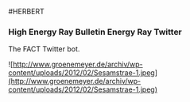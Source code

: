 #HERBERT
### High Energy Ray Bulletin Energy Ray Twitter 


The FACT Twitter bot.

![http://www.groenemeyer.de/archiv/wp-content/uploads/2012/02/Sesamstrae-1.jpeg](http://www.groenemeyer.de/archiv/wp-content/uploads/2012/02/Sesamstrae-1.jpeg)
